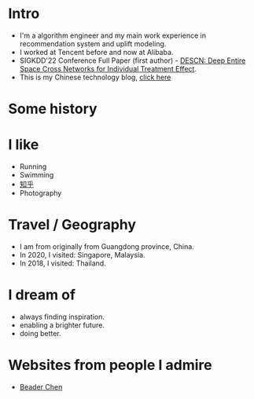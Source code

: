 
# Intro
- I'm a algorithm engineer and my main work experience in recommendation system and uplift modeling.
- I worked at Tencent before and now at Alibaba.
- SIGKDD'22 Conference Full Paper (first author) - [DESCN: Deep Entire Space Cross Networks for Individual Treatment Effect](https://github.com/kailiang-zhong/DESCN).
- This is my Chinese technology blog, [click here](https://www.zhihu.com/people/zhong-xian-sheng-4-44/posts)

# Some history



# I like

- Running
- Swimming
- [知乎](https://www.zhihu.com/people/zhong-xian-sheng-4-44/posts)
- Photography

# Travel / Geography

- I am from originally from Guangdong province, China.
- In 2020, I visited: Singapore, Malaysia.
- In 2018, I visited: Thailand.

# I dream of

- always finding inspiration.
- enabling a brighter future.
- doing better.

# Websites from people I admire

- [Beader Chen](https://beader.me/) 

